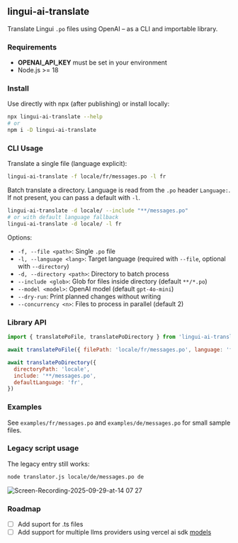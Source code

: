 ## lingui-ai-translate
Translate Lingui `.po` files using OpenAI – as a CLI and importable library.

### Requirements
- **OPENAI_API_KEY** must be set in your environment
- Node.js >= 18

### Install
Use directly with npx (after publishing) or install locally:

```bash
npx lingui-ai-translate --help
# or
npm i -D lingui-ai-translate
```

### CLI Usage
Translate a single file (language explicit):

```bash
lingui-ai-translate -f locale/fr/messages.po -l fr
```

Batch translate a directory. Language is read from the `.po` header `Language:`. If not present, you can pass a default with `-l`.

```bash
lingui-ai-translate -d locale/ --include "**/messages.po"
# or with default language fallback
lingui-ai-translate -d locale/ -l fr
```

Options:

- `-f, --file <path>`: Single `.po` file
- `-l, --language <lang>`: Target language (required with `--file`, optional with `--directory`)
- `-d, --directory <path>`: Directory to batch process
- `--include <glob>`: Glob for files inside directory (default `**/*.po`)
- `--model <model>`: OpenAI model (default `gpt-4o-mini`)
- `--dry-run`: Print planned changes without writing
- `--concurrency <n>`: Files to process in parallel (default 2)

### Library API

```js
import { translatePoFile, translatePoDirectory } from 'lingui-ai-translate'

await translatePoFile({ filePath: 'locale/fr/messages.po', language: 'fr' })

await translatePoDirectory({
  directoryPath: 'locale',
  include: '**/messages.po',
  defaultLanguage: 'fr',
})
```

### Examples
See `examples/fr/messages.po` and `examples/de/messages.po` for small sample files.

### Legacy script usage
The legacy entry still works:

```bash
node translator.js locale/de/messages.po de
```

![Screen-Recording-2025-09-29-at-14 07 27](https://github.com/user-attachments/assets/0a03aecb-505f-4d26-9d58-6cba3ec72693)

### Roadmap
- [ ] Add suport for .ts files
- [ ] Add support for multiple llms providers using vercel ai sdk [models](https://ai-sdk.dev/docs/foundations/providers-and-models#model-capabilities)

